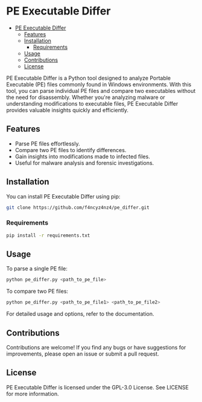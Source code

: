 # PE Executable Differ
- [PE Executable Differ](#pe-executable-differ)
  - [Features](#features)
  - [Installation](#installation)
    - [Requirements](#requirements)
  - [Usage](#usage)
  - [Contributions](#contributions)
  - [License](#license)

PE Executable Differ is a Python tool designed to analyze Portable Executable (PE) files commonly found in Windows environments. With this tool, you can parse individual PE files and compare two executables without the need for disassembly. Whether you're analyzing malware or understanding modifications to executable files, PE Executable Differ provides valuable insights quickly and efficiently.

## Features
- Parse PE files effortlessly.
- Compare two PE files to identify differences.
- Gain insights into modifications made to infected files.
- Useful for malware analysis and forensic investigations.

## Installation
You can install PE Executable Differ using pip:

```bash
git clone https://github.com/f4ncyz4nz4/pe_differ.git
```

### Requirements

```bash
pip install -r requirements.txt
```

## Usage
To parse a single PE file:

```bash
python pe_differ.py <path_to_pe_file>
```

To compare two PE files:

```bash
python pe_differ.py <path_to_pe_file1> <path_to_pe_file2>
```
For detailed usage and options, refer to the documentation.

## Contributions
Contributions are welcome! If you find any bugs or have suggestions for improvements, please open an issue or submit a pull request.

## License
PE Executable Differ is licensed under the GPL-3.0 License. See LICENSE for more information.
